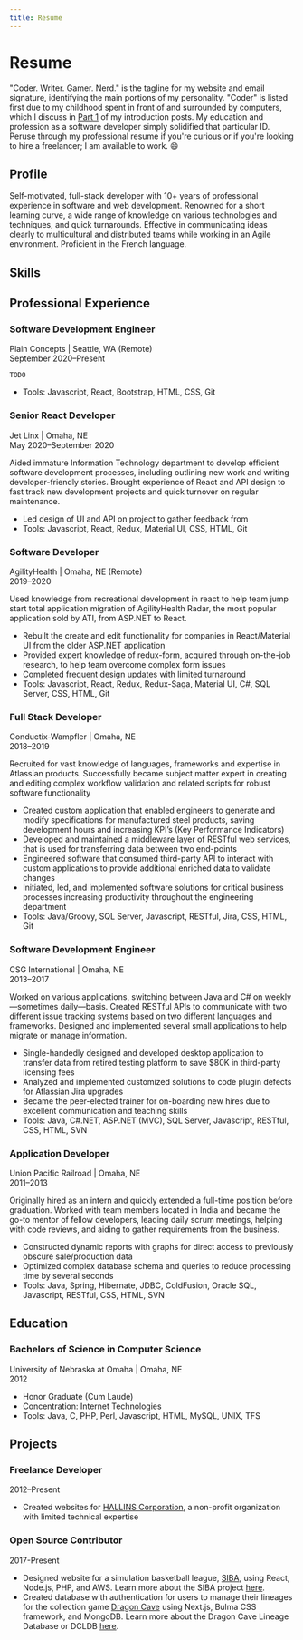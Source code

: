 ```yaml
---
title: Resume
---
```


# Resume

"Coder. Writer. Gamer. Nerd." is the tagline for my website and email signature, identifying the main portions of my personality. "Coder" is listed first due to my childhood spent in front of and surrounded by computers, which I discuss in [Part 1](/post/intro-of-me-the-coder) of my introduction posts. My education and profession as a software developer simply solidified that particular ID. Peruse through my professional resume if you're curious or if you're looking to hire a freelancer; I am available to work. :smile:

## Profile

Self-motivated, full-stack developer with 10+ years of professional experience in software and web development.
Renowned for a short learning curve, a wide range of knowledge on various technologies and techniques, and quick turnarounds. Effective in communicating ideas clearly to multicultural and distributed teams while working in an Agile environment. Proficient in the French language.

## Skills

## Professional Experience

### Software Development Engineer

Plain Concepts | Seattle, WA (Remote)  
September 2020–Present

`TODO`

- Tools: Javascript, React, Bootstrap, HTML, CSS, Git

### Senior React Developer

Jet Linx | Omaha, NE  
May 2020–September 2020

Aided immature Information Technology department to develop efficient software development processes, including
outlining new work and writing developer-friendly stories. Brought experience of React and API design to fast track new
development projects and quick turnover on regular maintenance.

- Led design of UI and API on project to gather feedback from
- Tools: Javascript, React, Redux, Material UI, CSS, HTML, Git

### Software Developer

AgilityHealth | Omaha, NE (Remote)  
2019–2020

Used knowledge from recreational development in react to help team jump start total application migration of
AgilityHealth Radar, the most popular application sold by ATI, from ASP.NET to React.

- Rebuilt the create and edit functionality for companies in React/Material UI from the older ASP.NET application
- Provided expert knowledge of redux-form, acquired through on-the-job research, to help team overcome
  complex form issues
- Completed frequent design updates with limited turnaround
- Tools: Javascript, React, Redux, Redux-Saga, Material UI, C#, SQL Server, CSS, HTML, Git

### Full Stack Developer

Conductix-Wampfler | Omaha, NE  
2018–2019

Recruited for vast knowledge of languages, frameworks and expertise in Atlassian products. Successfully became subject
matter expert in creating and editing complex workflow validation and related scripts for robust software functionality

- Created custom application that enabled engineers to generate and modify specifications for manufactured steel
  products, saving development hours and increasing KPI’s (Key Performance Indicators)
- Developed and maintained a middleware layer of RESTful web services, that is used for transferring data
  between two end-points
- Engineered software that consumed third-party API to interact with custom applications to provide additional
  enriched data to validate changes
- Initiated, led, and implemented software solutions for critical business processes increasing productivity
  throughout the engineering department
- Tools: Java/Groovy, SQL Server, Javascript, RESTful, Jira, CSS, HTML, Git

### Software Development Engineer

CSG International | Omaha, NE  
2013–2017

Worked on various applications, switching between Java and C# on weekly—sometimes daily—basis. Created RESTful
APIs to communicate with two different issue tracking systems based on two different languages and frameworks.
Designed and implemented several small applications to help migrate or manage information.

- Single-handedly designed and developed desktop application to transfer data from retired testing platform to
  save \$80K in third-party licensing fees
- Analyzed and implemented customized solutions to code plugin defects for Atlassian Jira upgrades
- Became the peer-elected trainer for on-boarding new hires due to excellent communication and teaching skills
- Tools: Java, C#.NET, ASP.NET (MVC), SQL Server, Javascript, RESTful, CSS, HTML, SVN

### Application Developer

Union Pacific Railroad | Omaha, NE  
2011–2013

Originally hired as an intern and quickly extended a full-time position before graduation. Worked with team members
located in India and became the go-to mentor of fellow developers, leading daily scrum meetings, helping with code
reviews, and aiding to gather requirements from the business.

- Constructed dynamic reports with graphs for direct access to previously obscure sale/production data
- Optimized complex database schema and queries to reduce processing time by several seconds
- Tools: Java, Spring, Hibernate, JDBC, ColdFusion, Oracle SQL, Javascript, RESTful, CSS, HTML, SVN

## Education

### Bachelors of Science in Computer Science

University of Nebraska at Omaha | Omaha, NE  
2012

- Honor Graduate (Cum Laude)
- Concentration: Internet Technologies
- Tools: Java, C, PHP, Perl, Javascript, HTML, MySQL, UNIX, TFS

## Projects

### Freelance Developer

2012–Present

- Created websites for [HALLINS Corporation](https://www.hallinscorp.com), a non-profit organization with limited technical expertise

### Open Source Contributor

2017-Present

- Designed website for a simulation basketball league, [SIBA](http://siba.averyincorporated.com), using React, Node.js, PHP, and AWS. Learn more about the SIBA project [here](/code/siba).
- Created database with authentication for users to manage their lineages for the collection game [Dragon Cave](http://dragcave.net) using Next.js, Bulma CSS framework, and MongoDB. Learn more about the Dragon Cave Lineage Database or DCLDB [here](/code/dcldb).
